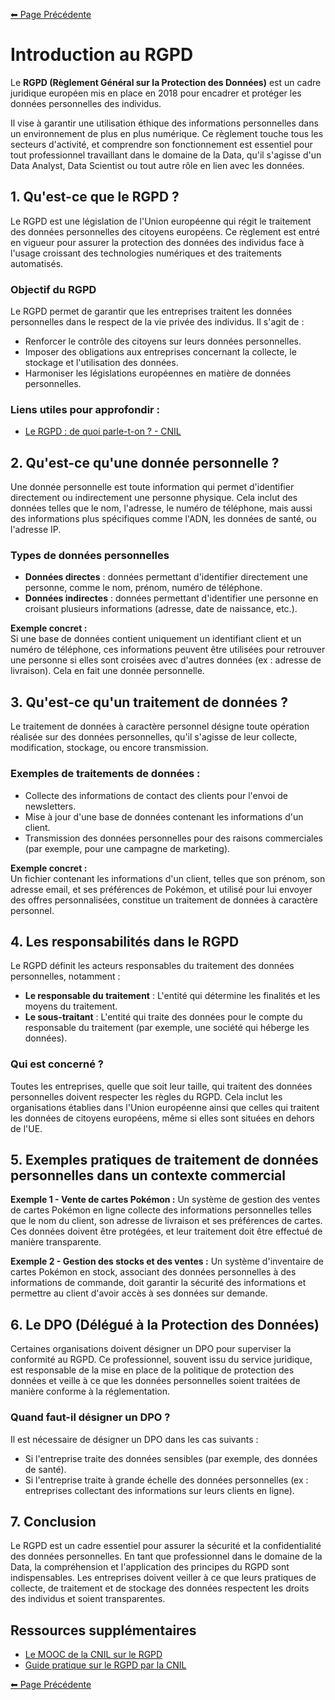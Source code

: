 [⬅ Page Précédente](./README.md)

# Introduction au RGPD

Le **RGPD (Règlement Général sur la Protection des Données)** est un cadre juridique européen mis en place en 2018 pour encadrer et protéger les données personnelles des individus.

Il vise à garantir une utilisation éthique des informations personnelles dans un environnement de plus en plus numérique. Ce règlement touche tous les secteurs d'activité, et comprendre son fonctionnement est essentiel pour tout professionnel travaillant dans le domaine de la Data, qu'il s'agisse d'un Data Analyst, Data Scientist ou tout autre rôle en lien avec les données.

## 1. Qu'est-ce que le RGPD ?

Le RGPD est une législation de l'Union européenne qui régit le traitement des données personnelles des citoyens européens. Ce règlement est entré en vigueur pour assurer la protection des données des individus face à l'usage croissant des technologies numériques et des traitements automatisés.

### Objectif du RGPD
Le RGPD permet de garantir que les entreprises traitent les données personnelles dans le respect de la vie privée des individus. Il s'agit de :

- Renforcer le contrôle des citoyens sur leurs données personnelles.
- Imposer des obligations aux entreprises concernant la collecte, le stockage et l'utilisation des données.
- Harmoniser les législations européennes en matière de données personnelles.

### Liens utiles pour approfondir :
- [Le RGPD : de quoi parle-t-on ? - CNIL](https://www.cnil.fr/fr/rgpd-de-quoi-parle-t-on)

## 2. Qu'est-ce qu'une donnée personnelle ?

Une donnée personnelle est toute information qui permet d'identifier directement ou indirectement une personne physique. Cela inclut des données telles que le nom, l'adresse, le numéro de téléphone, mais aussi des informations plus spécifiques comme l'ADN, les données de santé, ou l'adresse IP.

### Types de données personnelles
- **Données directes** : données permettant d'identifier directement une personne, comme le nom, prénom, numéro de téléphone.
- **Données indirectes** : données permettant d'identifier une personne en croisant plusieurs informations (adresse, date de naissance, etc.).

**Exemple concret :**  
Si une base de données contient uniquement un identifiant client et un numéro de téléphone, ces informations peuvent être utilisées pour retrouver une personne si elles sont croisées avec d'autres données (ex : adresse de livraison). Cela en fait une donnée personnelle.

## 3. Qu'est-ce qu'un traitement de données ?

Le traitement de données à caractère personnel désigne toute opération réalisée sur des données personnelles, qu'il s'agisse de leur collecte, modification, stockage, ou encore transmission.

### Exemples de traitements de données :
- Collecte des informations de contact des clients pour l'envoi de newsletters.
- Mise à jour d'une base de données contenant les informations d'un client.
- Transmission des données personnelles pour des raisons commerciales (par exemple, pour une campagne de marketing).

**Exemple concret :**  
Un fichier contenant les informations d'un client, telles que son prénom, son adresse email, et ses préférences de Pokémon, et utilisé pour lui envoyer des offres personnalisées, constitue un traitement de données à caractère personnel.

## 4. Les responsabilités dans le RGPD

Le RGPD définit les acteurs responsables du traitement des données personnelles, notamment :

- **Le responsable du traitement** : L'entité qui détermine les finalités et les moyens du traitement.
- **Le sous-traitant** : L'entité qui traite des données pour le compte du responsable du traitement (par exemple, une société qui héberge les données).

### Qui est concerné ?
Toutes les entreprises, quelle que soit leur taille, qui traitent des données personnelles doivent respecter les règles du RGPD. Cela inclut les organisations établies dans l'Union européenne ainsi que celles qui traitent les données de citoyens européens, même si elles sont situées en dehors de l'UE.

## 5. Exemples pratiques de traitement de données personnelles dans un contexte commercial

**Exemple 1 - Vente de cartes Pokémon :**
Un système de gestion des ventes de cartes Pokémon en ligne collecte des informations personnelles telles que le nom du client, son adresse de livraison et ses préférences de cartes. Ces données doivent être protégées, et leur traitement doit être effectué de manière transparente.

**Exemple 2 - Gestion des stocks et des ventes :**
Un système d'inventaire de cartes Pokémon en stock, associant des données personnelles à des informations de commande, doit garantir la sécurité des informations et permettre au client d'avoir accès à ses données sur demande.

## 6. Le DPO (Délégué à la Protection des Données)

Certaines organisations doivent désigner un DPO pour superviser la conformité au RGPD. Ce professionnel, souvent issu du service juridique, est responsable de la mise en place de la politique de protection des données et veille à ce que les données personnelles soient traitées de manière conforme à la réglementation.

### Quand faut-il désigner un DPO ?
Il est nécessaire de désigner un DPO dans les cas suivants :
- Si l'entreprise traite des données sensibles (par exemple, des données de santé).
- Si l'entreprise traite à grande échelle des données personnelles (ex : entreprises collectant des informations sur leurs clients en ligne).

## 7. Conclusion

Le RGPD est un cadre essentiel pour assurer la sécurité et la confidentialité des données personnelles. En tant que professionnel dans le domaine de la Data, la compréhension et l'application des principes du RGPD sont indispensables. Les entreprises doivent veiller à ce que leurs pratiques de collecte, de traitement et de stockage des données respectent les droits des individus et soient transparentes.

## Ressources supplémentaires

- [Le MOOC de la CNIL sur le RGPD](https://cnil.fr/fr/comprendre-le-rgpd/le-mooc-de-la-cnil-est-de-retour-dans-une-nouvelle-version-enrichie)
- [Guide pratique sur le RGPD par la CNIL](https://www.cnil.fr/fr/rgpd-de-quoi-parle-t-on)

[⬅ Page Précédente](./README.md)
